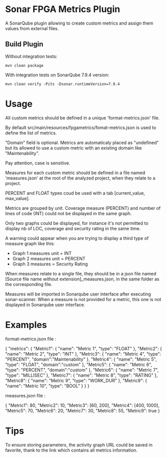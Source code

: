 # Sonar FPGA Metrics Plugin  

A SonarQube plugin allowing to create custom metrics and assign them values from external files. 

## Build Plugin

Without integration tests:
```
mvn clean package
```

With integration tests on SonarQube 7.9.4 version:
```
mvn clean verify -Pits -Dsonar.runtimeVersion=7.9.4
```

# Usage

All custom metrics should be defined in a unique 'format-metrics.json' file.  

By default src/main/resources/fpgametrics/fomat-metrics.json is used to define the list of metrics.

"Domain" field is optional. Metrics are automaticaly placed as "undefined" but its allowed to use a custom metric with an existing domain like "Maintenability". 

Pay attention, case is sensitive.

Measures for each custom metric should be defined in a file named 'measures.json' at the root of the analyzed project, when they relate to a project.

PERCENT and FLOAT types coud be used with a tab [current_value, max_value].

Metrics are grouped by unit. Coverage measure (PERCENT) and number of lines of code (INT) could not be displayed in the same graph.

Only two graphs could be displayed, for instance it's not permitted to display nb of LOC, coverage and security rating in the same time.

A warning could appear when you are trying to display a third type of measure graph like this:
- Graph 1 measures unit = INT
- Graph 2 measures unit = PERCENT
- Graph 3 measures = Security Rating

When measures relate to a single file, they should be in a json file named [Source file name without extension]_measures.json, in the same folder as the corresponding file.    

Measures will be imported in Sonarqube user interface after executing sonar-scanner. When a measure is not provided for a metric, this one is not displayed in Sonarqube user interface.


# Examples

format-metrics.json file :   


{
	"metrics": {
		"Metric1": {
			"name": "Metric 1",
			"type": "FLOAT"
		},
		"Metric2": {
			"name": "Metric 2",
			"type": "INT"
		},
		"Metric3": {
			"name": "Metric 4",
			"type": "PERCENT",
			"domain":"Maintenability"
		},
		"Metric4": {
			"name": "Metric 5",
			"type": "FLOAT",
			"domain":"custom"
		},
		"Metric5": {
			"name": "Metric 6",
			"type": "PERCENT",
			"domain":"custom"
		},
		"Metric6": {
			"name": "Metric 7",
			"type": "MILLISEC"
		},
		"Metric7": {
			"name": "Metric 8",
			"type": "RATING"
		},
		"Metric8": {
			"name": "Metric 9",
			"type": "WORK_DUR"
		},
		"Metric9": {
			"name": "Metric 10",
			"type": "BOOL"
		}
	}
}


measures.json file :   

{
	"Metric1": 80,
	"Metric2": 10,
	"Metric3": [60, 200],
	"Metric4": [400, 1000],
	"Metric5": 70,
	"Metric6": 20,
	"Metric7": 30,
	"Metric8": 55,
	"Metric9": true
}   


# Tips

To ensure storing parameters, the activity graph URL could be saved in favorite, thank to the link which contains all metrics information.
